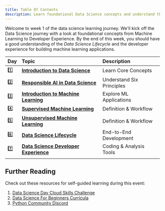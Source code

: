 ```yaml
---
title: Table Of Contents
description: Learn foundational Data Science concepts and understand the Data Science Lifecycle
---
```


Welcome to week 1 of the data science learning journey. We'll kick off the Data Science journey with a look at foundational concepts from Machine Learning to Developer Experience. By the end of this week, you should have a good understanding of the _Data Science Lifecycle_ and the developer experience for building machine learning applications.

| Day | Topic | Description |
|:---|:---|:---|
| 1️⃣ | [**Introduction to Data Science**](1-introduction-data-science/) | Learn Core Concepts |
| 2️⃣ | [**Responsible AI in Data Science**](2-responsible-ai/) | Understand Six Principles |
| 3️⃣ | [**Introduction to Machine Learning**](3-introduction-machine-learning/) | Explore ML Applications |
| 4️⃣ | [**Supervised Machine Learning**](4-supervised-machine-learning/) | Definition & Workflow  |
| 5️⃣ | [**Unsupervised Machine Learning**](5-unsupervised-machine-learning/) | Definition & Workflow |
| 6️⃣ | [**Data Science Lifecycle**](6-data-science-lifecycle/) | End-to-End Development  |
| 7️⃣ | [**Data Science Developer Experience**](6-data-science-lifecycle/) |  Coding & Analysis Tools|
| | | |

## Further Reading

Check out these resources for self-guided learning during this event:
1. [Data Science Day Cloud Skills Challenge](https://aka.ms/python/DataScienceDay/CSC)
1. [Data Science For Beginners Curricula](https://aka.ms/python/DataScienceDay/DataScienceBeginners-curriculum)
1. [Python Community Discord](https://aka.ms/python-discord)